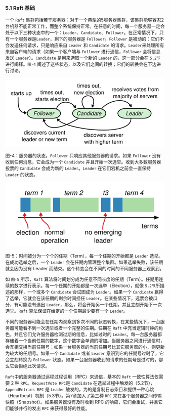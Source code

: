 ### 5.1 Raft 基础

一个 `Raft` 集群包括若干服务器；对于一个典型的5服务器集群，该集群能够容忍2台机器不能正常工作，而整个系统保持正常。在任意的时间，每一个服务器一定会处于以下三种状态中的一个：`Leader`、`Candidate`、`Follower`。在正常情况下，只有一个服务器是`Leader`，剩下的服务器是 `Follower`。`Follower` 是被动的：它们不会发送任何请求，只是响应来自 `Leader` 和 `Candidate` 的请求。`Leader`来处理所有来自客户端的请求（如果一个客户端与 `Follower` 进行通信，`Follower` 会将信息发送 `Leader`）。`Candidate` 是用来选取一个新的 `Leader` 的，这一部分会在 `5.2节`进行阐释。`图-4` 阐述了这些状态，以及它们之间的转换；它们的转换会在下边进行讨论。

![](/assets/Figure-4-Server-states.png)

图-4：服务器的状态。`Follower` 只响应其他服务器的请求。如果 `Follower` 没有收到任何消息，它会成为一个 `Candidate` 并且开始一次选举。收到大多数服务器投票的 `Candidate` 会成为新的 `Leader`。`Leader` 在它们宕机之前会一直保持 `Leader` 的状态。

![](/assets/Figure-5-Terms.png)

图-5：时间被分为一个个的任期（Term），每一个任期的开始都是 `Leader` 选举。在成功选举之后，一个 `Leader` 会在任期内管理整个集群。如果选举失败，该任期就会因为没有 Leader 而结束。这个转变会在不同的时间的不同服务器上观察到。

如 `图-5` 所示，`Raft` 算法将时间划分成为任意不同长度的任期（Term）。任期用连续的数字进行表示。每一个任期的开始都是一次选举（Election），就像 `5.2节`所描述的那样，一个或多个 `Candidate` 会试图成为 `Leader`。如果一个 `Candidate` 赢得了选举，它就会在该任期的剩余时间担任 `Leader`。在某些情况下，选票会被瓜分，有可能没有选出 `Leader`，那么，将会开始另一个任期，并且立刻开始下一次选举。`Raft` 算法保证在给定的一个任期最少要有一个 `Leader`。

不同的服务器可能会在任期内观察到多次不同的状态转换，在某些情况下，一台服务器可能看不到一次选举或者一个完整的任期。任期在 `Raft` 中充当逻辑时钟的角色，并且它们允许服务器检测过期的信息，比如过时的 `Leader`。每一台服务器都存储着一个当前任期的数字，这个数字会单调的增加。当服务器之间进行通信时，会互相交换当前任期号；如果一台服务器的当前任期号比其它服务器的小，则更新为较大的任期号。如果一个 `Candidate` 或者 `Leader` 意识到它的任期号过时了，它会立刻转换为 `Follower` 状态。如果一台服务器收到的请求的任期号是过时的，那么它会拒绝此次请求。

`Raft`中的服务器通过远程过程调用（RPC）来通信，基本的 `Raft` 一致性算法仅需要 2 种 `RPC`。`RequestVote RPC`是 `Candidate` 在选举过程中触发的（5.2节），`AppendEntries RPC` 是 `Leader` 触发的，为的是复制日志条目和提供一种心跳（Heartbeat）机制（5.3节）。第7章加入了第三种 `RPC` 来在各个服务器之间传输快照（Snapshot）。如果服务器没有及时收到 RPC 的响应，它们会重试，并且它们能够并行的发出 `RPC` 来获得最好的性能。

